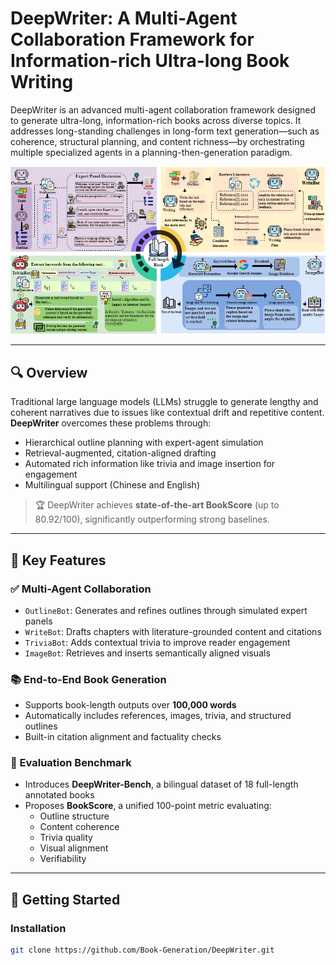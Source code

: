 # DeepWriter: A Multi-Agent Collaboration Framework for Information-rich Ultra-long Book Writing

DeepWriter is an advanced multi-agent collaboration framework designed to generate ultra-long, information-rich books across diverse topics. It addresses long-standing challenges in long-form text generation—such as coherence, structural planning, and content richness—by orchestrating multiple specialized agents in a planning-then-generation paradigm.


![DeepWriter Architecture](https://github.com/Book-Generation/DeepWriter/blob/main/assets/DeepWriter_architecture.png)

---

## 🔍 Overview

Traditional large language models (LLMs) struggle to generate lengthy and coherent narratives due to issues like contextual drift and repetitive content. **DeepWriter** overcomes these problems through:

- Hierarchical outline planning with expert-agent simulation
- Retrieval-augmented, citation-aligned drafting
- Automated rich information like trivia and image insertion for engagement
- Multilingual support (Chinese and English)

> 🏆 DeepWriter achieves **state-of-the-art BookScore** (up to 80.92/100), significantly outperforming strong baselines.

---

## 🧠 Key Features

### ✅ Multi-Agent Collaboration
- `OutlineBot`: Generates and refines outlines through simulated expert panels
- `WriteBot`: Drafts chapters with literature-grounded content and citations
- `TriviaBot`: Adds contextual trivia to improve reader engagement
- `ImageBot`: Retrieves and inserts semantically aligned visuals

### 📚 End-to-End Book Generation
- Supports book-length outputs over **100,000 words**
- Automatically includes references, images, trivia, and structured outlines
- Built-in citation alignment and factuality checks

### 📏 Evaluation Benchmark
- Introduces **DeepWriter-Bench**, a bilingual dataset of 18 full-length annotated books
- Proposes **BookScore**, a unified 100-point metric evaluating:
  - Outline structure
  - Content coherence
  - Trivia quality
  - Visual alignment
  - Verifiability
---

## 🚀 Getting Started

### Installation

```bash
git clone https://github.com/Book-Generation/DeepWriter.git

```
